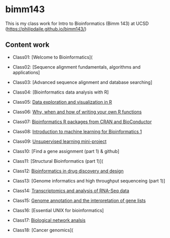 # bimm143
This is my class work for Intro to Bioinformatics (Bimm 143) at UCSD (https://philipdaile.github.io/bimm143/)

## Content work
- Class01: [Welcome to Bioinformatics](

- Class02: [Sequence alignment fundamentals, algorithms and applications]

- Class03:  [Advanced sequence alignment and database searching]

- Class04: [Bioinformatics data analysis with R]

- Class05: [Data exploration and visualization in R](https://github.com/PhilipDaiLe/bimm143/blob/master/Lec5Classwork/Class5R.md)

- Class06: [Why, when and how of writing your own R functions](https://github.com/PhilipDaiLe/bimm143/blob/master/Lec6Classwork/class06/Class6.md)

- Class07: [Bioinformatics R packages from CRAN and BioConductor](https://github.com/PhilipDaiLe/bimm143/blob/master/Lec7Classwork/Class7.md)

- Class08: [Introduction to machine learning for Bioinformatics 1](https://github.com/PhilipDaiLe/bimm143/blob/master/Lec8/Class08/Class08Lecture.md)

- Class09: [Unsupervised learning mini-project](https://github.com/PhilipDaiLe/bimm143/tree/master/Lec9/Class09)

- Class10: [Find a gene assignment (part 1) & github]

- Class11: [Structural Bioinformatics (part 1)](

- Class12: [Bioinformatics in drug discovery and design](https://github.com/PhilipDaiLe/bimm143/blob/master/lec12/class12files/class12.md)

- Class13: [Genome informatics and high throughput sequenceing (part 1)]

- Class14: [Transcriptomics and analysis of RNA-Seq data](https://github.com/PhilipDaiLe/bimm143/blob/master/lec14/Class14CORRECT/Class14.md)

- Class15: [Genome annotation and the interpretation of gene lists](https://github.com/PhilipDaiLe/bimm143/blob/master/lec15/Class15/Class15.md)

- Class16: [Essential UNIX for bioinformatics]

- Class17: [Biological network analsis](https://github.com/PhilipDaiLe/bimm143/blob/master/Lec17/Class17/Class17.Rmd)

- Class18: [Cancer genomics](


